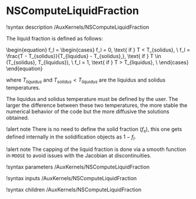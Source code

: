 # NSComputeLiquidFraction

!syntax description /AuxKernels/NSComputeLiquidFraction

The liquid fraction is defined as follows:

\begin{equation}
f_l =
\begin{cases}
f_l = 0, \text{ if } T < T_{solidus}, \\
f_l = \frac{T - T_{solidus}}{T_{liquidus} - T_{solidus},}, \text{ if } T \in (T_{solidus}, T_{liquidus}), \\
f_l = 1, \text{ if } T > T_{liquidus}, \\
\end{cases}
\end{equation}

where $T_{liquidus}$ and $T_{solidus} < T_{liquidus}$ are the liquidus and solidus temperatures.

The liquidus and solidus temperature must be defined by the user.
The larger the difference between these two temperatures, the more stable the numerical behavior of the code but the more diffusive the solutions obtained.

!alert note
There is no need to define the solid fraction ($f_s$), this one gets defined internally in the solidification objects as $1 - f_l$.

!alert note
The capping of the liquid fraction is done via a smooth function in `MOOSE` to avoid issues with the Jacobian at discontinuities.

!syntax parameters /AuxKernels/NSComputeLiquidFraction

!syntax inputs /AuxKernels/NSComputeLiquidFraction

!syntax children /AuxKernels/NSComputeLiquidFraction
